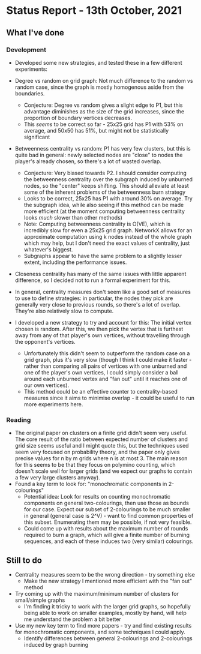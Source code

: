 # Status Report - 13th October, 2021

## What I've done

### Development

* Developed some new strategies, and tested these in a few different experiments:

* Degree vs random on grid graph: Not much difference to the random vs random case, since the graph is mostly homogenous aside from the boundaries.
    * Conjecture: Degree vs random gives a slight edge to P1, but this advantage diminishes as the size of the grid increases, since the proportion of boundary vertices decreases.
    * This _seems_ to be correct so far - 25x25 grid has P1 with 53% on average, and 50x50 has 51%, but might not be statistically significant
* Betweenness centrality vs random: P1 has very few clusters, but this is quite bad in general: newly selected nodes are "close" to nodes the player's already chosen, so there's a lot of wasted overlap.
    * Conjecture: Very biased towards P2. I should consider computing the betweenness centrality over the subgraph induced by unburned nodes, so the "center" keeps shifting. This should alleviate at least some of the inherent problems of the betweenness burn strategy
    * Looks to be correct, 25x25 has P1 with around 30% on average. Try the subgraph idea, while also seeing if this method can be made more efficient (at the moment computing betweenness centrality looks _much_ slower than other methods)
    * Note: Computing betweenness centrality is O(VE), which is incredibly slow for even a 25x25 grid graph. NetworkX allows for an approximate computation using k nodes instead of the whole graph which may help, but I don't need the exact values of centrality, just whatever's biggest.
    * Subgraphs appear to have the same problem to a slightly lesser extent, including the performance issues.
* Closeness centrality has many of the same issues with little apparent difference, so I decided not to run a formal experiment for this.
* In general, centrality measures don't seem like a good set of measures to use to define strategies: in particular, the nodes they pick are generally very close to previous rounds, so there's a lot of overlap. They're also relatively slow to compute.
* I developed a new strategy to try and account for this: The initial vertex chosen is random. After this, we then pick the vertex that is furthest away from any of that player's own vertices, without travelling through the opponent's vertices.
    * Unfortunately this didn't seem to outperform the random case on a grid graph, plus it's very slow (though I think I could make it faster - rather than comparing all pairs of vertices with one unburned and one of the player's own vertices, I could simply consider a ball around each unburned vertex and "fan out" until it reaches one of our own vertices).
    * This method could be an effective counter to centrality-based measures since it aims to minimise overlap - it could be useful to run more experiments here.

### Reading


* The original paper on clusters on a finite grid didn't seem very useful. The core result of the ratio between expected number of clusters and grid size seems useful and I might quote this, but the techniques used seem very focused on probability theory, and the paper only gives precise values for n by m grids where n is at most 3. The main reason for this seems to be that they focus on polymino counting, which doesn't scale well for larger grids (and we expect our graphs to contain a few very large clusters anyway).
* Found a key term to look for: "monochromatic components in 2-colourings"
    * Potential idea: Look for results on counting monochromatic components on general two-colourings, then use those as bounds for our case. Expect our subset of 2-colourings to be much smaller in general (general case is 2^V) - want to find common properties of this subset. Enumerating them may be possible, if not very feasible.
    * Could come up with results about the maximum number of rounds required to burn a graph, which will give a finite number of burning sequences, and each of these induces two (very similar) colourings.


## Still to do

* Centrality measures seem to be the wrong direction - try something else
    * Make the new strategy I mentioned more efficient with the "fan out" method
* Try coming up with the maximum/minimum number of clusters for small/simple graphs
    * I'm finding it tricky to work with the larger grid graphs, so hopefully being able to work on smaller examples, mostly by hand, will help me understand the problem a bit better
* Use my new key term to find more papers - try and find existing results for monochromatic components, and some techniques I could apply.
    * Identify differences between general 2-colourings and 2-colourings induced by graph burning


